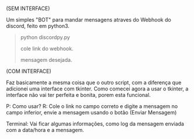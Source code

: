 (SEM INTERFACE)

Um simples "BOT" para mandar mensagens atraves do Webhook do discord, feito em python3.

> python discordpy.py
>
> cole link do webhook.
>
> mensagem desejada.




(COM INTERFACE)

Faz basicamente a mesma coisa que o outro script, com a diferença que adicionei uma interface com tkinter.
Como comecei agora a usar o tkinter, a interface não vai ter perfeita e bonita, porem esta funcional.

P: Como usar?
R: Cole o link no campo correto e digite a mensagem no campo inferior, envie a mensagem usando o botão (Enviar Mensagem)

Terminal:
Vai ficar algumas informações, como log da mensagem enviada com a data/hora e a mensagem.
